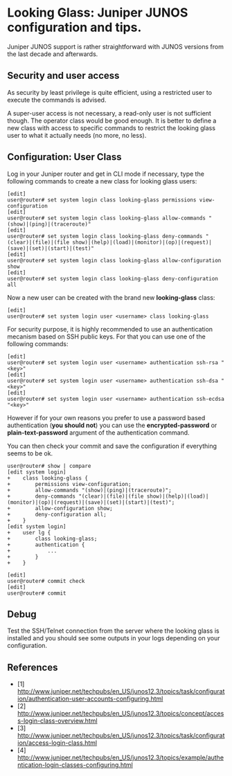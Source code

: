 # Looking Glass: Juniper JUNOS configuration and tips.

Juniper JUNOS support is rather straightforward with JUNOS versions from the
last decade and afterwards.

## Security and user access

As security by least privilege is quite efficient, using a restricted user to
execute the commands is advised.

A super-user access is not necessary, a read-only user is not sufficient
though. The operator class would be good enough. It is better to define a new
class with access to specific commands to restrict the looking glass user to
what it actually needs (no more, no less).

## Configuration: User Class

Log in your Juniper router and get in CLI mode if necessary, type the
following commands to create a new class for looking glass users:

```
[edit]
user@router# set system login class looking-glass permissions view-configuration
[edit]
user@router# set system login class looking-glass allow-commands "(show)|(ping)|(traceroute)"
[edit]
user@router# set system login class looking-glass deny-commands "(clear)|(file)|(file show)|(help)|(load)|(monitor)|(op)|(request)|(save)|(set)|(start)|(test)"
[edit]
user@router# set system login class looking-glass allow-configuration show
[edit]
user@router# set system login class looking-glass deny-configuration all
```

Now a new user can be created with the brand new **looking-glass** class:

```
[edit]
user@router# set system login user <username> class looking-glass
```

For security purpose, it is highly recommended to use an authentication
mecanism based on SSH public keys. For that you can use one of the following
commands:

```
[edit]
user@router# set system login user <username> authentication ssh-rsa "<key>"
[edit]
user@router# set system login user <username> authentication ssh-dsa "<key>"
[edit]
user@router# set system login user <username> authentication ssh-ecdsa "<key>"
```

However if for your own reasons you prefer to use a password based authentication
(**you should not**) you can use the **encrypted-password** or
**plain-text-password** argument of the authentication command.

You can then check your commit and save the configuration if everything seems
to be ok.

```
user@router# show | compare
[edit system login]
+    class looking-glass {
+        permissions view-configuration;
+        allow-commands "(show)|(ping)|(traceroute)";
+        deny-commands "(clear)|(file)|(file show)|(help)|(load)|(monitor)|(op)|(request)|(save)|(set)|(start)|(test)";
+        allow-configuration show;
+        deny-configuration all;
+    }
[edit system login]
+    user lg {
+        class looking-glass;
+        authentication {
+            ...
+        }
+    }

[edit]
user@router# commit check
[edit]
user@router# commit
```

## Debug

Test the SSH/Telnet connection from the server where the looking glass is
installed and you should see some outputs in your logs depending on your
configuration.

## References

  * [1] http://www.juniper.net/techpubs/en_US/junos12.3/topics/task/configuration/authentication-user-accounts-configuring.html
  * [2] http://www.juniper.net/techpubs/en_US/junos12.3/topics/concept/access-login-class-overview.html
  * [3] http://www.juniper.net/techpubs/en_US/junos12.3/topics/task/configuration/access-login-class.html
  * [4] http://www.juniper.net/techpubs/en_US/junos12.3/topics/example/authentication-login-classes-configuring.html
